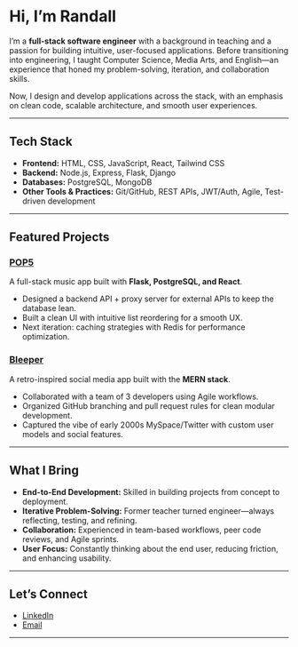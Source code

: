 
# Hi, I’m Randall 

I’m a **full-stack software engineer** with a background in teaching and a passion for building intuitive, user-focused applications. Before transitioning into engineering, I taught Computer Science, Media Arts, and English—an experience that honed my problem-solving, iteration, and collaboration skills.

Now, I design and develop applications across the stack, with an emphasis on clean code, scalable architecture, and smooth user experiences.

---

## Tech Stack

- **Frontend:** HTML, CSS, JavaScript, React, Tailwind CSS
- **Backend:** Node.js, Express, Flask, Django
- **Databases:** PostgreSQL, MongoDB
- **Other Tools & Practices:** Git/GitHub, REST APIs, JWT/Auth, Agile, Test-driven development

---

## Featured Projects

### [POP5](https://pop5.netlify.app/)

A full-stack music app built with **Flask, PostgreSQL, and React**.

* Designed a backend API + proxy server for external APIs to keep the database lean.
* Built a clean UI with intuitive list reordering for a smooth UX.
* Next iteration: caching strategies with Redis for performance optimization.

### [Bleeper](https://bleepr.netlify.app/)

A retro-inspired social media app built with the **MERN stack**.

* Collaborated with a team of 3 developers using Agile workflows.
* Organized GitHub branching and pull request rules for clean modular development.
* Captured the vibe of early 2000s MySpace/Twitter with custom user models and social features.

---

## What I Bring

* **End-to-End Development:** Skilled in building projects from concept to deployment.
* **Iterative Problem-Solving:** Former teacher turned engineer—always reflecting, testing, and refining.
* **Collaboration:** Experienced in team-based workflows, peer code reviews, and Agile sprints.
* **User Focus:** Constantly thinking about the end user, reducing friction, and enhancing usability.

---

##  Let’s Connect

* [LinkedIn](https://www.linkedin.com/in/randall-wolfe/)
* [Email](mailto:randall.a.wolfe@gmail.com)

---

